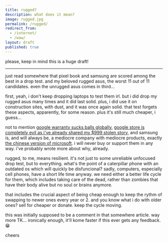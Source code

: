 ```yaml
---
title: rugged?
description: what does it mean?
image: rugged.jpg
permalink: /rugged/
redirect_from:
  - /internet/
  - /waw/
layout: draft
published: true
---
```


please, keep in mind this is a huge draft!

---

just read somewhere that pixel book and samsung are scored among the best in a drop test. and my beloved rugged asus, the worst 11 out of 11 candidates. even the unrugged asus comes in third...

first, yeah, i don't keep dropping laptops to test them irl. but i did drop my rugged asus many times and it did last solid. plus, i did use it on construction sites, with dust, and it was once again solid. that test forgets these aspects, apparently, for some reason. plus it's still much cheaper, i guess...

not to mention [google warranty sucks balls globally](/google), [google store is completely evil as i've already shared my $999 stolen story](/free999), and samsung is, and will always be, a mediocre company with mediocre products, exactly [the chinese version of microsoft](/microsoft). i will never buy or support them in any way. i've probably wrote more about why, already.

rugged, to me, means resilient. it's not just to some unreliable unfocused drop test, but to everything. what's the point of a caterpillar phone with an outdated os which will quickly be disfuncional? sadly, computers, especially cell phones, have a short life time anyway. we need either a better life cycle for them, which includes taking care of the dead, rather than zombies that have their body alive but no soul or brains anymore.

that includes the crucial aspect of being cheap enough to keep the rythm of swapping to newer ones every year or 2. and you know what i do with older ones? sell for cheaper or donate. keep the cycle moving.

this was initially supposed to be a comment in that somewhere article. way more TK... ironically enough, it'll kome faster if this ever gets any feedback. 😁

cheers
